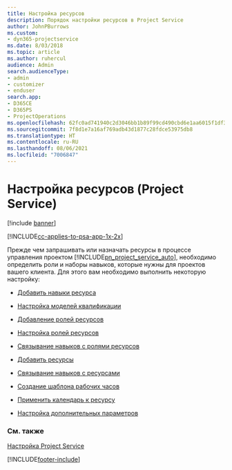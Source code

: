 ```yaml
---
title: Настройка ресурсов
description: Порядок настройки ресурсов в Project Service
author: JohnPBurrows
ms.custom:
- dyn365-projectservice
ms.date: 8/03/2018
ms.topic: article
ms.author: ruhercul
audience: Admin
search.audienceType:
- admin
- customizer
- enduser
search.app:
- D365CE
- D365PS
- ProjectOperations
ms.openlocfilehash: 62fc0ad741940c2d3046bb1b89f99cd490cbd6e1aa6015f1df3b92afb2f107ff
ms.sourcegitcommit: 7f8d1e7a16af769adb43d1877c28fdce53975db8
ms.translationtype: HT
ms.contentlocale: ru-RU
ms.lasthandoff: 08/06/2021
ms.locfileid: "7006847"
---
```

# <a name="set-up-resources-project-service"></a>Настройка ресурсов (Project Service)

[!include [banner](../includes/psa-now-project-operations.md)]

[!INCLUDE[cc-applies-to-psa-app-1x-2x](../includes/cc-applies-to-psa-app-1x-2x.md)]

Прежде чем запрашивать или назначать ресурсы в процессе управления проектом [!INCLUDE[pn_project_service_auto](../includes/pn-project-service-auto.md)], необходимо определить роли и наборы навыков, которые нужны для проектов вашего клиента. Для этого вам необходимо выполнить некоторую настройку:  
  
-   [Добавить навыки ресурса](../psa/add-resource-skills.md)  
  
-   [Настройка моделей квалификации](../psa/set-up-proficiency-models.md)  
  
-   [Добавление ролей ресурсов](../psa/add-resource-roles.md)  
  
-   [Настройка ролей ресурсов](../psa/configure-resource-roles.md)  
  
-   [Связывание навыков с ролями ресурсов](../psa/associate-skills-with-resource-roles.md)  
  
-   [Добавить ресурсы](../psa/add-resources.md)  
  
-   [Связывание навыков с ресурсами](../psa/associate-skills-with-resources.md)  
  
-   [Создание шаблона рабочих часов](../psa/create-work-hours-template.md)  
  
-   [Применить календарь к ресурсу](../psa/apply-calendar-resource.md)  
  
-   [Настройка дополнительных параметров](../psa/configure-additional-parameters-settings.md)  
  
### <a name="see-also"></a>См. также  
 [Настройка Project Service](../psa/configure.md)


[!INCLUDE[footer-include](../includes/footer-banner.md)]